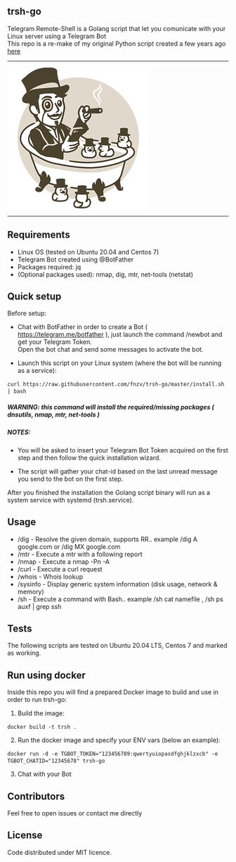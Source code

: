## trsh-go

Telegram Remote-Shell is a Golang script that let you comunicate with your Linux server using a Telegram Bot  <br>
This repo is a re-make of my original Python script created a few years ago [here](https://github.com/fnzv/trsh)

-----------------
![](img/bot.png?raw=true)
 <br>

 -------------------------------
## Requirements
- Linux OS (tested on Ubuntu 20.04 and Centos 7)
- Telegram Bot created using @BotFather
- Packages required: jq
- (Optional packages used):  nmap, dig, mtr, net-tools (netstat)

## Quick setup

Before setup: <br>

* Chat with BotFather in order to create a Bot ( https://telegram.me/botfather ), just launch the command /newbot and get your Telegram Token. <br>
 Open the bot chat and send some messages to activate the bot. <br>

* Launch this script on your Linux system (where the bot will be running as a service): <br>

```
curl https://raw.githubusercontent.com/fnzv/trsh-go/master/install.sh | bash
```

##### WARNING: this command will install the required/missing packages ( dnsutils, nmap, mtr, net-tools )

##### NOTES:

- You will be asked to insert your Telegram Bot Token acquired on the first step and then follow the quick installation wizard. <br>

- The script will gather your chat-id based on the last unread message you send to the bot on the first step. <br>

After you finished the installation the Golang script binary will run as a system service with systemd (trsh.service).

## Usage

- /dig - Resolve the given domain, supports RR.. example /dig A google.com or /dig MX google.com
- /mtr - Execute a mtr with a following report
- /nmap - Execute a nmap -Pn -A
- /curl - Execute a curl request
- /whois - Whois lookup
- /sysinfo - Display generic system information (disk usage, network & memory)
- /sh - Execute a command with Bash.. example /sh cat namefile , /sh ps auxf | grep ssh

## Tests

The following scripts are tested on Ubuntu 20.04 LTS, Centos 7 and marked as working.


## Run using docker

Inside this repo you will find a prepared Docker image  to build and use in order to run trsh-go:

1) Build the image:

```
docker build -t trsh .
```

2) Run the docker image and specify your ENV vars (below an example):

```
docker run -d -e TGBOT_TOKEN="123456789:qwertyuiopasdfghjklzxcb" -e TGBOT_CHATID="12345678" trsh-go
```

3) Chat with your Bot


## Contributors

Feel free to open issues or contact me directly

## License

Code distributed under MIT licence.

